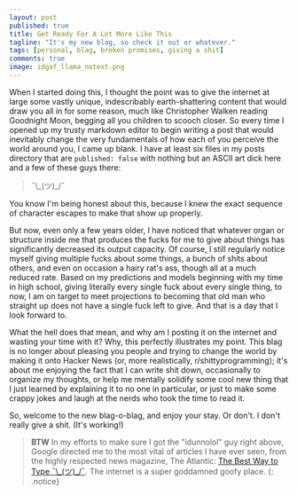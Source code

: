 ```yaml
---
layout: post
published: true
title: Get Ready For A Lot More Like This
tagline: "It's my new blag, so check it out or whatever."
tags: [personal, blag, broken promises, giving a shit]
comments: true
image: idgaf_llama_notext.png
---
```



When I started doing this, I thought the point was to give the internet at large some vastly unique, indescribably earth-shattering content that would draw you all in for some reason, much like Christopher Walken reading Goodnight Moon, begging all you children to scooch closer.<!--more--> So every time I opened up my trusty markdown editor to begin writing a post that would inevitably change the very fundamentals of how each of you perceive the world around you, I came up blank. I have at least six files in my posts directory that are `published: false` with nothing but an ASCII art dick here and a few of these guys there:
   
>¯\\\_(ツ)\_/¯
    
You know I'm being honest about this, because I knew the exact sequence of character escapes to make that show up properly.

But now, even only a few years older, I have noticed that whatever organ or structure inside me that produces the fucks for me to give about things has significantly decreased its output capacity. Of course, I still regularly notice myself giving multiple fucks about some things, a bunch of shits about others, and even on occasion a hairy rat's ass, though all at a much reduced rate. Based on my predictions and models beginning with my time in high school, giving literally every single fuck about every single thing, to now, I am on target to meet projections to becoming that old man who straight up does not have a single fuck left to give. And that is a day that I look forward to.

What the hell does that mean, and why am I posting it on the internet and wasting your time with it? Why, this perfectly illustrates my point. This blag is no longer about pleasing you people and trying to change the world by making it onto Hacker News (or, more realistically, r/shittyprogramming); it's about me enjoying the fact that I can write shit down, occasionally to organize my thoughts, or help me mentally solidify some cool new thing that I just learned by explaining it to no one in particular, or just to make some crappy jokes and laugh at the nerds who took the time to read it.

So, welcome to the new blag-o-blag, and enjoy your stay. Or don't. I don't really give a shit. (It's working!)

> **BTW** In my efforts to make sure I got the "idunnolol" guy right above, Google directed me to the most vital of articles I have ever seen, from the highly respected news magazine, The Atlantic: [The Best Way to Type ¯\\\_(ツ)\_/¯](http://www.theatlantic.com/technology/archive/2014/05/the-best-way-to-type-__/371351/). The internet is a super goddamned goofy place. 
{: .notice}